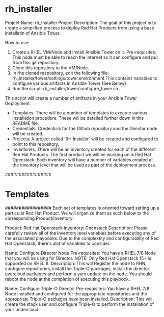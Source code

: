 # rh_installer
Project Name: rh_installer
Project Description: The goal of this project is to create a simplified process to 
                     deploy Red Hat Products from using a base installatin of Ansible Tower.

How to use:

1) Create a RHEL VM/Node and install Ansible Tower on it.
   Pre-requisites:
     This node must be able to reach the internet so it can configure and pull
     from this git repository.
2) Clone this repository to the VM/Node.
3) In rhe cloned respository, edit the following file:
     rh_installer/tower/settings/tower.environment
   This contains variables to configure various artifacts in Ansible Tower (See Below)
4) Run the script: rh_installer/tower/configure_tower.sh

This script will create a number of artifacts in your Ansible Tower Deployment:
- Templates:
    There will be a number of templates to execute various installation procedure.
    These will be detailed further down in this README file.
- Credentials:
    Credentials for the Github repository and the Director node will be created.
- Projects:
    A project called 'RH Installer' will be created and configured to point to this repository.
- Inventories:
    There will be an inventory created for each of the different Red Hat Products. The first
    product we will be working on is Red Hat Openstack.  Each inventory will have a number 
    of variables created at the inventory level that will be used as part of the deployment process.

#################
#   Templates   #
#################
Each set of templates is oriented toward setting up a particular Red Hat Product.  We will
organize them as such below to the corresponding Product/Inventory:


Product:  Red Hat Openstack
Inventory: Openstack
Description: Please carefully review all of the Inventory level variables before executing any
             of the associated playbooks. Due to the complextity and configurability of Red Hat
             Openstack, there's alot of variables to consider.

Name: Configure Director Node
Pre-requisites: You have a RHEL 7/8 Node that you will be using for Director.
          NOTE: Only Red Hat Openstack 15+ is supported on RHEL 8.
Description: This will Register the node to RHN, configure repositories, install the Triple-O 
             packages, install the director overcloud packages and perform a yum update
             on the node.  You should reboot the node at the completion of executing this playbook.

Name: Configure Triple-O Director
Pre-requisites: You have a RHEL 7/8 Node installed and configured for the appropriate repositories and
                the appropriate Triple-O packages have been installed.
Description: This will create the stack user and configure Triple-O to perform the installation
             of your undercloud.

